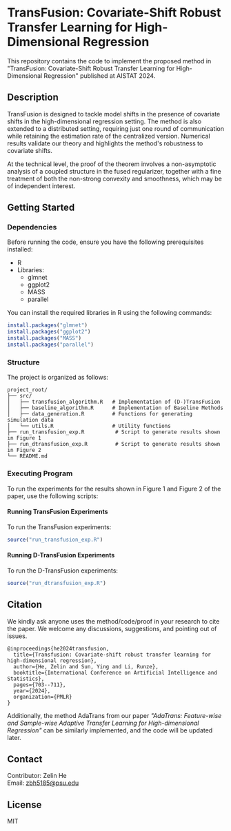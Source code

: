 # TransFusion: Covariate-Shift Robust Transfer Learning for High-Dimensional Regression

This repository contains the code to implement the proposed method in "TransFusion: Covariate-Shift Robust Transfer Learning for High-Dimensional Regression" published at AISTAT 2024.

## Description

TransFusion is designed to tackle model shifts in the presence of covariate shifts in the high-dimensional regression setting. The method is also extended to a distributed setting, requiring just one round of communication while retaining the estimation rate of the centralized version. Numerical results validate our theory and highlights the method's robustness to covariate shifts.

At the technical level, the proof of the theorem involves a non-asymptotic analysis of a coupled structure in the fused regularizer, together with a fine treatment of both the non-strong convexity and
smoothness, which may be of independent interest.

## Getting Started

### Dependencies

Before running the code, ensure you have the following prerequisites installed:

- R
- Libraries:
  - glmnet
  - ggplot2
  - MASS
  - parallel

You can install the required libraries in R using the following commands:

```r
install.packages("glmnet")
install.packages("ggplot2")
install.packages("MASS")
install.packages("parallel")
```

### Structure

The project is organized as follows:
```
project_root/
├── src/
│   ├── transfusion_algorithm.R   # Implementation of (D-)TransFusion
│   ├── baseline_algorithm.R      # Implementation of Baseline Methods
│   ├── data_generation.R         # Functions for generating simulation data
│   └── utils.R                   # Utility functions
├── run_transfusion_exp.R          # Script to generate results shown in Figure 1
├── run_dtransfusion_exp.R         # Script to generate results shown in Figure 2
└── README.md   
```                       

### Executing Program

To run the experiments for the results shown in Figure 1 and Figure 2 of the paper, use the following scripts:

#### Running TransFusion Experiments

To run the TransFusion experiments:

```r
source("run_transfusion_exp.R")
```

#### Running D-TransFusion Experiments

To run the D-TransFusion experiments:

```r
source("run_dtransfusion_exp.R")
```

## Citation
We kindly ask anyone uses the method/code/proof in your research to cite the paper. We welcome any discussions, suggestions, and pointing out of issues.

```
@inproceedings{he2024transfusion,
  title={Transfusion: Covariate-shift robust transfer learning for high-dimensional regression},
  author={He, Zelin and Sun, Ying and Li, Runze},
  booktitle={International Conference on Artificial Intelligence and Statistics},
  pages={703--711},
  year={2024},
  organization={PMLR}
}
```

Additionally, the method AdaTrans from our paper *"AdaTrans: Feature-wise and Sample-wise Adaptive Transfer Learning for High-dimensional Regression"* can be similarly implemented, and the code will be updated later.


## Contact

Contributor: Zelin He  
Email: [zbh5185@psu.edu](mailto:zbh5185@psu.edu)


## License

MIT
